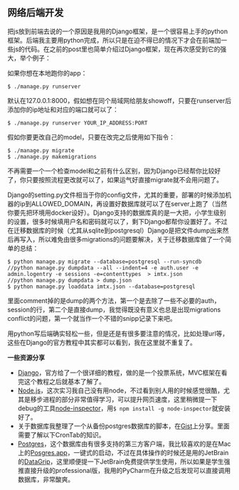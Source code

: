## 网络后端开发

把js放到前端去说的一个原因是我用的Django框架，是一个很容易上手的python框架。后端我主要用python完成，所以只是在迫不得已的情况下才会在前端加一些js的代码。在之前的post里也简单介绍过Django框架，现在再次感受到它的强大，举个例子：

如果你想在本地跑你的app：

```shell
$ ./manage.py runserver
```

默认在127.0.0.1:8000，假如想在同个局域网给朋友showoff，只要在runserver后添加你的ip地址和对应的端口就可以了：

```shell
$ ./manage.py runserver YOUR_IP_ADDRESS:PORT
```

假如你要更改自己的model，只要在改完之后使用如下指令：

```shell
$ ./manage.py migrate
$ ./manage.py makemigrations
```
不再需要一个一个检查model和之前有什么区别，因为Django已经帮你比较好了，你只要按照流程更改就可以了，如果运气好直接migrate就不会用问题了。

Django的setting.py文件相当于你的config文件，尤其的重要，部署的时候添加机器的ip到ALLOWED_DOMAIN，再设置好数据库就可以了在server上跑了（当然你要先把环境用docker设好）。Django支持的数据库真的是一大把，小学生级别的设置，很多时候填用户名和密码就可以了，剩下Django都帮你设置好了。不过在迁移数据库的时候（尤其从sqlite到postgresql）Django是把文件dump出来然后再写入，所以难免由很多migrations的问题要解决，关于迁移数据库做了一个简单的总结：

```shell
$ python manage.py migrate --database=postgresql --run-syncdb
//python manage.py dumpdata --all --indent=4 -e auth.user -e admin.logentry -e sessions -e=contenttypes  > imtx.json
//python manage.py dumpdata > dump.json
$ python manage.py loaddata imtx.json --database=postgresql
```

里面comment掉的是dump的两个方法，第一个是去除了一些不必要的auth，session的行，第二个是直接dump，我觉得既没有意义也总是出现migrations conflict的问题，第一个就当作一个不错的snipp记录下来吧。

用python写后端确实轻松一些，但是还是有很多要注意的情况，比如处理url等，这些在Django的官方教程中其实都可以看到，我在这里就不重复了。

**一些资源分享**

* [Django](djangoproject.com)，官方给了一个很详细的教程，做的是一个投票系统，MVC框架在看完这个教程之后就基本了解了。
* [Node.js](https://nodejs.org/en/)，这次实习我自己没有用node，不过看到别人用的时候感觉很酷，尤其是移步进程的部分非常值得学习，可以提升网页速度，这里稍微提一下debug的工具[node-inspector](https://github.com/node-inspector/node-inspector)，用`$ npm install -g node-inspector`就安装好了。
* 关于数据库我整理了一个从备份postgres数据库的脚本，在[Gist](https://gist.github.com/advpetc/9ec48862fa2f64ed5505cb39c47a56ec)上分享。里面需要了解以下CronTab的知识。
* [Postgres](https://www.postgresql.org/)，这个数据库由有很多支持的第三方客户端，我比较喜欢的是在Mac上的[Posgres.app](http://postgresapp.com/)，一键式的启动，不过在具体操作的时候还是用的JetBrain的[DataGrip](https://www.jetbrains.com/datagrip/)，这里顺便提一下JetBrain免费提供学生使用，所以如果是学生强推直接升级的professional版，我用的PyCharm在升级之后发现可以直接调用数据库，非常酸爽。
